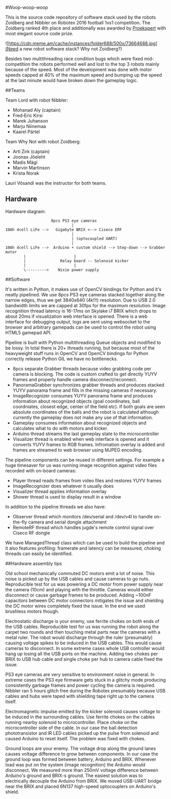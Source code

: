 #Woop-woop-woop

This is the source code repository of software stack used by the robots Zoidberg and Nibbler on Robotex 2016 football 1vs1 competition. The Zoidberg ranked 4th place and additionally was awarded by [Proekspert](https://www.proekspert.ee/) with most elegant source code prize.

![https://cdn.meme.am/cache/instances/folder688/500x/73664688.jpg](Need a new robot software stack? Why not Zoidberg?)

Besides two multithreading race condition bugs which were fixed mid-competition the robots performed well and lost to the top 3 robots mainly because of the speed. Most of the development was done with motor speeds capped at 40% of the maximum speed and bumping up the speed at the last minute would have broken down the gameplay logic.

##Teams

Team Lord with robot Nibbler:

* Mohanad Aly (captain)
* Fred‐Eric Kirsi
* Marek Juhanson
* Marju Niinemaa
* Kaarel Pärtel

Team Why Not with robot Zoidberg:

* Arti Zirk (captain)
* Joonas Jõeleht
* Madis Mägi
* Marvin Martinson
* Krista Norak

Lauri Võsandi was the instructor for both teams.

## Hardware

Hardware diagram:

```
                    8pcs PS3 eye cameras
                             |
10Ah 4cell LiFe -->   Gigabyte BRIX <--> Ciseco ERF
                             |
                             | (optocoupled UART)
                             |
10Ah 4cell LiFe -->  Arduino + custom shield --> Step-down --> Grabber motor
        |                     |
        |               Relay board -- Solenoid kicker
        |                     |
        \--------->    Nixie power supply
```

##Software

It's written in Python, it makes use of OpenCV bindings for Python and it's neatly pipelined. We use 8pcs PS3 eye cameras stacked together along the narrow edges, thus we get 3840x640 (4k!!!) resolution. Due to USB 2.0 bandwidth limits we are capped at 30fps for the maximum resolution. Image recognition thread latency is 16-17ms on Skylake i7 BRIX which drops to about 20ms if visualization web interface is opened. There is a web interface for debugging output, logs are sent using websocket to the browser and arbitrary gamepads can be used to control the robot using HTML5 gamepad API.

Pipeline is built with Python multithreading Queue objects and modified to be lossy. In total there is 20+ threads running, but because most of the heavyweight stuff runs in OpenCV and OpenCV bindings for Python correctly release Python GIL we have no bottlenecks.

* 8pcs separate Grabber threads because video grabbing code per camera is blocking. The code is custom crafted to get directly YUYV frames and properly handle camera disconnect/reconnect.
* PanoramaGrabber synchronizes grabber threads and produces stacked YUYV panorama frame and fills in the missing cameras if necessary.
* ImageRecognizer consumes YUYV panorama frame and produces information about recognized objects (goal coordinates, ball coordniates, closest edge, center of the field etc). If both goals are seen absolute coordinates of the balls and the robot is calculated although currently the gameplay does not make any use of that information.
* Gameplay consumes information about recognized objects and calculates what to do with motors and kicker.
* Arduino thread streams the last gameplay state to the microcontroller
* Visualizer thread is enabled when web interface is opened and it converts YUYV frames to RGB frames. Infromation overlay is added and frames are streamed to web browser using MJPEG encoding.

The pipeline components can be reused in different settings. For example a huge timesaver for us was running image recognition against video files recorded with on-board cameras:

* Player thread reads frames from video files and restores YUYV frames
* ImageRecognizer does whatever it usually does
* Visualizer thread applies information overlay
* Shower thread is used to display result in a window

In addition to the pipeline threads we also have:

* Observer thread which monitors /dev/serial and /dev/v4l to handle on-the-fly camera and serial dongle attachment
* RemoteRF thread which handles jugde's remote control signal over Ciseco RF dongle

We have ManagedThread class which can be used to build the pipeline and it also features profiling: framerate and latency can be measured, choking threads can easily be identified.

##Hardware assembly tips

Old school mechanically commuted DC motors emit a lot of noise. This noise is picked up by the USB cables and cause cameras to go nuts. Reproducible test for us was powering a DC motor from power supply near the camera (10cm) and playing with the throttle. Cameras would either disconnect or cause garbage frames to be produced. Adding ~100nF capacitors between DC motor connectors mitigates the issue and shielding the DC motor wires completely fixed the issue. In the end we used brushless motors though.

Electrostatic discharge is your enemy, use ferrite chokes on both ends of the USB cables. Reproducible test for us was running the robot along the carpet two rounds and then touching metal parts near the cameras with a metal ruler. The robot would discharge through the ruler (presumably) causing voltage spikes to be induced in the USB cables. This would cause cameras to disconnect. In some extreme cases whole USB controller would hang up losing all the USB ports on the machine. Adding two chokes per BRIX to USB hub cable and single choke per hub to camera cable fixed the issue.

PS3 eye cameras are very sensitive to environment noise in general. In extreme cases the PS3 eye firmware gets stuck in a glitchy mode producing consistently garbage frames and power cycling the camera is required. Nibbler ran 5 hours glitch free during the Robotex presumably because USB cables and hubs were taped with shielding tape right up to the camera itself.

Electromagnetic impulse emitted by the kicker solenoid causes voltage to be induced in the surrounding cables. Use ferrite chokes on the cables running nearby solenoid to microcontroller. Place choke on the microcontroller side of the cable. In our case the ball detection phototransistor and IR LED cables picked up the pulse from solenoid and caused Arduino to reset itself. The problem was fixed with chokes.

Ground loops are your enemy. The voltage drop along the ground lanes causes voltage difference to grow between components. In our case the ground loop was formed between battery, Arduino and BRIX. Whenever load was put on the system (image recognition) the Arduino would disconnect. We measured more than 250mV voltage difference between Arduino's ground and BRIX-s ground. The easiest solution was to electrically decouple the Arduino from BRIX. We moved USB-UART bridge near the BRIX and placed 6N137 high-speed optocouplers on Arduino's shield.


